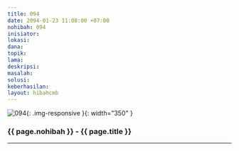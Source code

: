```yaml
---
title: 094
date: 2094-01-23 11:08:00 +07:00
nohibah: 094
inisiator: 
lokasi: 
dana: 
topik: 
lama: 
deskripsi: 
masalah: 
solusi: 
keberhasilan: 
layout: hibahcmb
---
```


![094](/static/img/hibahcmb/094.png){: .img-responsive }{: width="350" }

### {{ page.nohibah }} - {{ page.title }}

---
